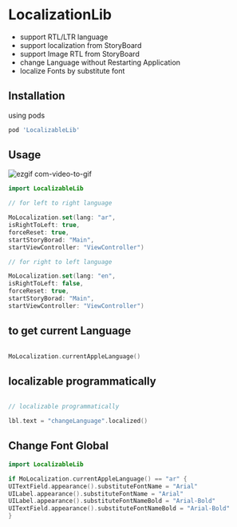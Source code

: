 # LocalizationLib

- support RTL/LTR language
- support localization from StoryBoard
- support Image RTL from StoryBoard
- change Language without Restarting Application
- localize Fonts by substitute font

## Installation

using pods

```bash
pod 'LocalizableLib'
```

## Usage

![ezgif com-video-to-gif](https://user-images.githubusercontent.com/11280137/50799717-e167d580-12e5-11e9-9770-c04e7f28be4a.gif)

```swift
import LocalizableLib

// for left to right language

MoLocalization.set(lang: "ar",
isRightToLeft: true,
forceReset: true,
startStoryBorad: "Main",
startViewController: "ViewController")

// for right to left language

MoLocalization.set(lang: "en",
isRightToLeft: false,
forceReset: true,
startStoryBorad: "Main",
startViewController: "ViewController")
```
## to get current Language 

```swift

MoLocalization.currentAppleLanguage()

```

## localizable programmatically

```swift

// localizable programmatically

lbl.text = "changeLanguage".localized()

```

## Change Font Global 

```swift
import LocalizableLib

if MoLocalization.currentAppleLanguage() == "ar" {
UITextField.appearance().substituteFontName = "Arial"
UILabel.appearance().substituteFontName = "Arial"
UILabel.appearance().substituteFontNameBold = "Arial-Bold"
UITextField.appearance().substituteFontNameBold = "Arial-Bold"
}
```
